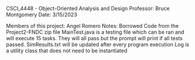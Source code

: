 CSCI_4448 - Object-Oriented Analysis and Design
Professor: Bruce Montgomery
Date: 3/15/2023

Members of this project: Angel Romero
Notes:
Borrowed Code from the Project2-FNDC zip file
MainTest.java is a testing file which can be ran and will execute 15 tasks.
They will all pass but the prompt will print if all tests passed.
SimResults.txt will be updated after every program execution
Log is a utility class that does not need to be instantiated

